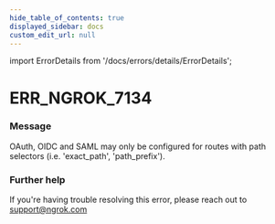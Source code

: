 ```yaml
---
hide_table_of_contents: true
displayed_sidebar: docs
custom_edit_url: null
---
```


import ErrorDetails from '/docs/errors/details/ErrorDetails';

# ERR_NGROK_7134

### Message
OAuth, OIDC and SAML may only be configured for routes with path selectors (i.e. 'exact_path', 'path_prefix').

### Further help
If you're having trouble resolving this error, please reach out to [support@ngrok.com](mailto:support@ngrok.com?subject=Help%20with%20ERR_NGROK_7134)

<ErrorDetails error='err_ngrok_7134' />

